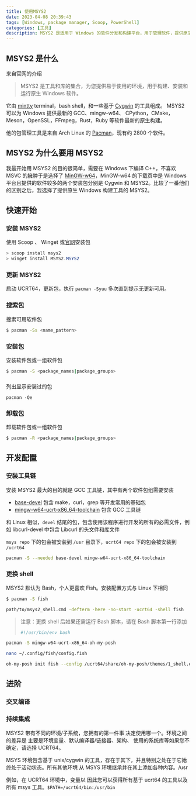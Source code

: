 ```yaml
---
title: 使用MSYS2
date: 2023-04-08 20:39:43
tags: [Windows, package manager, Scoop, PowerShell]
categories: [工具]
description: MSYS2 是适用于 Windows 的软件分发和构建平台，用于管理软件，提供原生 Windows 构建环境
---
```


## MSYS2 是什么

来自官网的介绍

> MSYS2 是工具和库的集合，为您提供易于使用的环境，用于构建、安装和运行原生 Windows 软件。

它由 [mintty](https://mintty.github.io) terminal，bash shell，和一些基于 [Cygwin](https://cygwin.com) 的工具组成。
MSYS2 可以为 Windows 提供最新的 GCC、mingw-w64、 CPython，CMake，Meson，OpenSSL，FFmpeg，Rust，Ruby 等软件最新的原生构建。

他的包管理工具是来自 Arch Linux 的 [Pacman](https://wiki.archlinux.org/index.php/pacman)，现有约 2800 个软件。

## MSYS2 为什么要用 MSYS2

我最开始用 MSYS2 的目的很简单，需要在 Windows 下编译 C++，不喜欢 MSVC 的臃肿于是选择了 [MinGW-w64](https://www.mingw-w64.org)，MinGW-w64 的下载页中是 Windows 平台且提供的软件较多的两个安装包分别是 Cygwin 和 MSYS2。比较了一番他们的区别之后，我选择了提供原生 Windows 构建工具的 MSYS2。

## 快速开始

### 安装 MSYS2

使用 Scoop 、 Winget 或[官网](https://www.msys2.org)安装包

```powershell
> scoop install msys2
> winget install MSYS2.MSYS2
```

### 更新 MSYS2

启动 UCRT64，更新包，执行 `pacman -Syuu` 多次直到提示无更新可用。

### 搜索包

搜索可用软件包

```bash
$ pacman -Ss <name_pattern>
```

### 安装包

安装软件包或一组软件包

```bash
$ pacman -S <package_names|package_groups>
```

###

列出显示安装过的包

```
pacman -Qe
```

### 卸载包

卸载软件包或一组软件包

```bash
$ pacman -R <package_names|package_groups>
```

## 开发配置

### 安装工具链

安装 MSYS2 最大的目的就是 GCC 工具链，其中有两个软件包组需要安装

- [base-devel](https://packages.msys2.org/package/base-devel?repo=msys&variant=x86_64) 包含 make，curl，grep 等开发常用的基础包
- [mingw-w64-ucrt-x86_64-toolchain](https://packages.msys2.org/groups/mingw-w64-ucrt-x86_64-toolchain) 包含 GCC 工具链

和 Linux 相似，`devel` 结尾的包，包含使用该程序进行开发的所有的必需文件，例如 libcurl-devel 中包含 Libcurl 的头文件和库文件

`msys repo` 下的包会被安装到 `/usr` 目录下，`ucrt64 repo` 下的包会被安装到 `/ucrt64`

```bash
pacman -S --needed base-devel mingw-w64-ucrt-x86_64-toolchain
```

### 更换 shell

MSYS2 默认为 Bash，个人更喜欢 Fish。安装配置方式与 Linux 下相同

```bash
$ pacman -S fish
```

```bash
path/to/msys2_shell.cmd -defterm -here -no-start -ucrt64 -shell fish
```

> 注意：更换 shell 后如果还需运行 Bash 脚本，请在 Bash 脚本第一行添加
>
> ```bash
> #!/usr/bin/env bash
> ```

```bash
pacman -S mingw-w64-ucrt-x86_64-oh-my-posh
```

```bash
nano ~/.config/fish/config.fish
```

```bash
oh-my-posh init fish --config /ucrt64/share/oh-my-posh/themes/1_shell.omp.json | source
```

## 进阶

### 交叉编译

### 持续集成

MSYS2 带有不同的环境/子系统，您拥有的第一件事 决定使用哪一个。环境之间的差异是 主要是环境变量、默认编译器/链接器、架构、 使用的系统库等如果您不确定，请选择 UCRT64。

MSYS 环境包含基于 unix/cygwin 的工具，存在于其下，并且特别之处在于它始终处于活动状态。所有其他环境 从 MSYS 环境继承并在其上添加各种内容。/usr

例如，在 UCRT64 环境中，变量以 因此您可以获得所有基于 ucrt64 的工具以及所有 msys 工具。`$PATH=/ucrt64/bin:/usr/bin`
